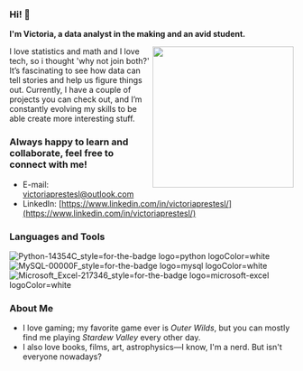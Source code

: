 ### Hi! 👋  

**I'm Victoria, a data analyst in the making and an avid student.**

<img align='right' src='https://media1.tenor.com/m/v5lxzTqe79AAAAAd/outer-wilds.gif' width='250'>

I love statistics and math and I love tech, so i thought 'why not join both?' It’s fascinating to see how data can tell stories and help us figure things out.
Currently, I have a couple of projects you can check out, and I’m constantly evolving my skills to be able create more interesting stuff.


### Always happy to learn and collaborate, feel free to connect with me!
* E-mail: [victoriaprestesl@outlook.com](mailto:victoriaprestesl@outlook.com)
* LinkedIn: [https://www.linkedin.com/in/victoriaprestesl/](https://www.linkedin.com/in/victoriaprestesl/)

### Languages and Tools 
![Python-14354C_style=for-the-badge logo=python logoColor=white](https://github.com/user-attachments/assets/7255731c-f6d8-42d8-a174-6b4380e1c4bd) ![MySQL-00000F_style=for-the-badge logo=mysql logoColor=white](https://github.com/user-attachments/assets/cf3ab421-12a3-4348-baf2-fa336cc7e163) ![Microsoft_Excel-217346_style=for-the-badge logo=microsoft-excel logoColor=white](https://github.com/user-attachments/assets/14c4f201-5689-4cd3-87fa-c82393c19654)

### About Me
* I love gaming; my favorite game ever is *Outer Wilds*, but you can mostly find me playing *Stardew Valley* every other day.  
* I also love books, films, art, astrophysics—I know, I'm a nerd. But isn't everyone nowadays?
  

  
